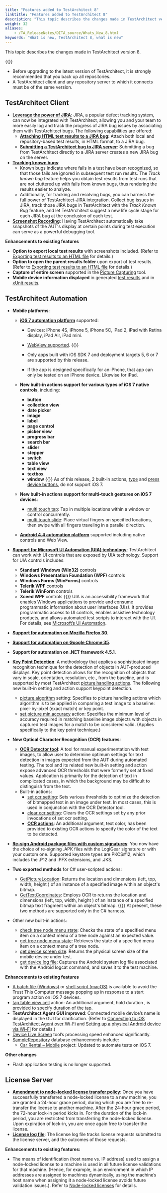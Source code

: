 ```yaml
--- 
title: "Features added to TestArchitect 8"
linktitle: "Features added to TestArchitect 8"
description: "This topic describes the changes made in TestArchitect version 8."
weight: 32
aliases: 
    - /TA_ReleaseNotes/DITA_source/Whats_New_8.html
keywords: "What is new, TestArchitect 8, what is new"
---
```


This topic describes the changes made in TestArchitect version 8.

{{<remember>}}

-   Before upgrading to the latest version of TestArchitect, it is strongly recommended that you back up all repositories.
-   A TestArchitect client and any repository server to which it connects must be of the same version.

## TestArchitect Client

-   [**Leverage the power of JIRA**](/TA_Help/Topics/JIRA_Integration.html): JIRA, a popular defect tracking system, can now be integrated with TestArchitect, allowing you and your team to more easily log and track the progress of JIRA bug issues by associating them with TestArchitect bugs. The following capabilities are offered:
    -   [**Attaching HTML test results to a JIRA bug**](/TA_Help/Topics/Bug_working_attachments_test_results.html): Attach both local and repository-based test results, in HTML format, to a JIRA bug.
    -   [**Submitting a TestArchitect bug to JIRA server**](/TA_Help/Topics/JIRA_submitting_bug.html): Submitting a bug from TestArchitect directly to a JIRA server creates a new JIRA bug on the server.
-   [**Tracking known bugs**](/TA_Help/Topics/Bugs_working_known_bug.html):
    -   Known bugs indicate where fails in a test have been recognized, so that those fails are ignored in subsequent test run results. The *Track known bug* feature helps you obtain test results from test runs that are not cluttered up with fails from known bugs, thus rendering the results easier to analyze.
    -   Additionally, for tracking and resolving bugs, you can harness the full power of TestArchitect-JIRA integration. Collect bug issues in JIRA, track those JIRA bugs in TestArchitect with the *Track Known Bug* feature, and let TestArchitect suggest a new life cycle stage for each JIRA bug at the conclusion of each test.
-   [**Screenshot Recording**](/TA_Help/Topics/ug_Screenshot_recording.html): Having TestArchitect automatically take snapshots of the AUT's display at certain points during test execution can serve as a powerful debugging tool.

**Enhancements to existing features**

-   **Option to export local test results** with screenshots included. \(Refer to [Exporting test results to an HTML file](/TA_Help/Topics/Test_result_export_HTML.html) for details.\)
-   **Option to open the parent results folder** upon export of test results. \(Refer to [Exporting test results to an HTML file](/TA_Help/Topics/Test_result_export_HTML.html) for details.\)
-   **Capture of entire screen** supported in the [Picture Capturing](/TA_Help/Topics/Additional_features_image_capturing_tool.html) tool.
-   **Mobile device information displayed** in generated [test results](/TA_Help/Topics/Test_result_summaries.html) and in [xUnit results](/TA_Help/Topics/Test_result_export_xUnit.html).

## TestArchitect Automation

-   **Mobile platforms**:
    -   [**iOS 7 automation platform**](/iOS/Topics/iOS_automation_def.html) supported:

        -   Devices: iPhone 4S, iPhone 5, iPhone 5C, iPad 2, iPad with Retina display, iPad Air, iPad mini.
        -   [WebView supported](/TA_Automation/Topics/aut_app_testing_mobile_web.html).
        {{<note>}}

        -   Only apps built with iOS SDK 7 and deployment targets 5, 6 or 7 are supported by this release.
        -   If the app is designed specifically for an iPhone, that app can only be tested on an iPhone device. Likewise for iPad.
    -   **New built-in actions support for various types of iOS 7 native controls**, including:

        -   **button**
        -   **collection view**
        -   **date picker**
        -   **image**
        -   **label**
        -   **page control**
        -   **picker view**
        -   **progress bar**
        -   **search bar**
        -   **slider**
        -   **stepper**
        -   **switch**
        -   **table view**
        -   **text view**
        -   **textbox**
        -   **window**
        {{<note>}} As of this release, 2 built-in actions, [type](/TA_Automation/Topics/bia_type.html) and [press device buttons](/TA_Automation/Topics/bia_press_device_buttons.html), do not support iOS 7.

    -   **New built-in actions support for multi-touch gestures on iOS 7 devices**:
        -   [multi touch tap](/TA_Automation/Topics/bia_multi_touch_tap.html): Tap in multiple locations within a window or control concurrently.
        -   [multi touch slide](/TA_Automation/Topics/bia_multi_touch_slide.html): Place virtual fingers on specified locations, then swipe with all fingers traveling in a parallel direction.
    -   [**Android 4.4 automation platform**](/Android/Topics/Android_Automation_begin.html) supported including native controls and Web View.
-   [**Support for Microsoft UI Automation \(UIA\) technology**](/TA_Automation/Topics/aut_Using_UIA.html): TestArchitect can work with UI controls that are exposed by UIA technology. Support for UIA controls includes:

    -   **Standard Windows \(Win32\)** controls
    -   **Windows Presentation Foundation \(WPF\)** controls
    -   **Windows Forms \(WinForms\)** controls
    -   **Telerik WPF** controls
    -   **Telerik WinForm** controls
    -   **Xceed WPF** controls
    {{<note>}} UIA is an accessibility framework that enables Windows applications to provide and consume programmatic information about user interfaces \(UIs\). It provides programmatic access to UI controls, enables assistive technology products, and allows automated test scripts to interact with the UI. For details, see [Microsoft’s UI Automation](http://msdn.microsoft.com/en-us/library/windows/desktop/ee684009(v=vs.85).aspx).

-   [**Support for automation on Mozilla Firefox 30**](/TA_Automation/Topics/Web_automation.html).
-   [**Support for automation on Google Chrome 35**](/TA_Automation/Topics/Web_automation.html).
-   **Support for automation on .NET framework 4.5.1**.
-   [**Key Point Detection**](/TA_Help/Topics/ug_Key_point_modify_tool.html): A methodology that applies a sophisticated image recognition technique for the detection of objects in AUT-produced displays. Key point detection allows for the recognition of objects that vary in scale, orientation, resolution, etc., from the baseline, and is supported by most TestArchitect [picture handling actions](/TA_Automation/Topics/bia_picture_handling.html). The following new built-in setting and action support keypoint detection.
    -   [picture algorithm](/TA_Automation/Topics/bis_picture_algorithm.html) setting: Specifies to picture handling actions which algorithm is to be applied in comparing a test image to a baseline: pixel-by-pixel \(exact match\) or key point.
    -   [set picture min accuracy](/TA_Automation/Topics/bia_set_picture_min_accuracy.html) action: Specifies the minimum level of accuracy required in matching baseline image objects with objects in captured test images for a match to be considered valid. \(Applies specifically to the key point technique.\)
-   **New Optical Character Recognition \(OCR\) features**:
    -   [**OCR Detector tool**](/TA_Help/Topics/ug_OCR_detector_tool.html): A tool for manual experimentation with test images, to allow user to determine optimum settings for text detection in images expected from the AUT during automated testing. The tool and its related new built-in setting and action expose advanced OCR thresholds that were formerly set at fixed values. Application is primarily for the detection of text in complicated cases, in which the background may be difficult to distinguish from the text.
    -   Built-in actions:
        -   [set ocr setting](/TA_Automation/Topics/bia_set_ocr_setting.html): Sets various thresholds to optimize the detection of bitmapped text in an image under test. In most cases, this is used in conjunction with the OCR Detector tool.
        -   [clear ocr setting](/TA_Automation/Topics/bia_clear_ocr_setting.html): Clears the OCR settings set by any prior invocations of set ocr setting.
        -   [**OCR actions**](/TA_Automation/Topics/bia_OCR.html): An additional argument, text color, has been provided to existing OCR actions to specify the color of the text to be detected.
-   [**Re-sign Android package files with custom signatures**](/Android/Topics/Android_configuring_customized_certificate.html): You now have the choice of re-signing .APK files with the LogiGear signature or with your custom one. Supported keystore types are PKCS\#12, which includes the .P12 and .PFX extensions, and .JKS.
-   **Two exported methods** for C\# user-scripted actions:

    -   [GetPictureLocation](/TA_Automation/Topics/abt_AbtGetPictureLocation_AbtEntity.html): Returns the location and dimensions \(left, top, width, height \) of an instance of a specified image within an object's bitmap.
    -   [GetTextCoordinates](/TA_Automation/Topics/abt_AbtGetTextCoordinates_AbtEntity.html): Employs OCR to returns the location and dimensions \(left, top, width, height \) of an instance of a specified bitmap text fragment within an object's bitmap.
    {{<note>}} At present, these two methods are supported only in the C\# harness.

-   Other new built-in actions:
    -   [check tree node menu state](/TA_Automation/Topics/bia_check_tree_node_menu_state.html): Checks the state of a specified menu item on a context menu of a tree node against an expected value.
    -   [get tree node menu state](/TA_Automation/Topics/bia_get_tree_node_menu_state.html): Retrieves the state of a specified menu item on a context menu of a tree node.
    -   [get device screen size](/TA_Automation/Topics/bia_get_device_screen_size.html): Returns the physical screen size of the mobile device under test.
    -   [get device log file](/TA_Automation/Topics/bia_get_device_log_file.html): Captures the Android system log file associated with the Android logcat command, and saves it to the test machine.

**Enhancements to existing features**

-   [A batch file \(Windows\)](/iOS/Topics/iOS_launching_an_AUT.html) or [shell script \(macOS\)](/iOS/Topics/iOS_launching_an_AUT.html) is available to avoid the Trust This Computer message popping up in response to a start program action on iOS 7 devices.
-   [tap table view cell](/TA_Automation/Topics/bia_tap_table_view_cell.html) action: An additional argument, hold duration , is provided to specify duration of the tap.
-   **TestArchitect Agent GUI improved**: Connected mobile device’s name is displayed in the GUI for clarification. \(Refer to [Connecting to iOS TestArchitect Agent over Wi-Fi](/iOS/Topics/iOS_connecting_to_host_machine.html) and [Setting up a physical Android device via Wi-Fi](/Android/Topics/Setting_up_physical_device_wifi.html) for details.\)
-   [Device Live Screen](/TA_Help/Topics/ug_capturing_mobile_screenshot.html) tool’s processing speed enhanced significantly.
-   [SampleRepository](/TA_Tutorials_Sample_App/Topics/SR_Sample_Repository_def.html) database enhancements include:
    -   [Car Rental – Mobile](/TA_Tutorials_Sample_App/Topics/SR_Car_Rental_iOS_def.html) project: Updated to automate tests on iOS 7.

**Other changes**

-   Flash application testing is no longer supported.

## License Server

-   [**Amendment to node-locked license transfer policy**](/TA_Administration/Topics/LS_TA_node-locked_licenses.html): Once you have successfully transferred a node-locked license to a new machine, you are granted a 24-hour grace period, during which you are free to re-transfer the license to another machine. After the 24-hour grace period, the 72-hour lock-in period kicks in. For the duration of the lock-in period, you are restricted from transferring the node-locked license. Upon expiration of lock-in, you are once again free to transfer the license.
-   [**License log file**](/TA_Administration/Topics/adm_License_server_log_file.html): The license log file tracks license requests submitted to the license server, and the outcomes of those requests.

**Enhancements to existing features:**

-   The means of identification \(host name vs. IP address\) used to assign a node-locked license to a machine is used in all future license validations for that machine. \(Hence, for example, in an environment in which IP addresses are assigned to machines dynamically, using the machine’s host name when assigning it a node-locked license avoids future validation issues.\). Refer to [Node-locked licenses](/TA_Administration/Topics/LS_TA_node-locked_licenses.html) for details.




